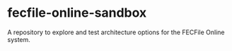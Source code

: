 # fecfile-online-sandbox
A repository to explore and test architecture options for the FECFile Online system.

